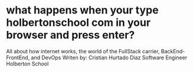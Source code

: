 # what happens when your type holbertonschool com in your browser and press enter?
All about how internet works, the world of the FullStack carrier, BackEnd-FrontEnd, and DevOps
Writen by: Cristian Hurtado Diaz
Software Engineer Holberton School
